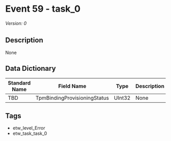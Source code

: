 # Event 59 - task_0
###### Version: 0

## Description
None

## Data Dictionary
|Standard Name|Field Name|Type|Description|Sample Value|
|---|---|---|---|---|
|TBD|TpmBindingProvisioningStatus|UInt32|None|`None`|

## Tags
* etw_level_Error
* etw_task_task_0